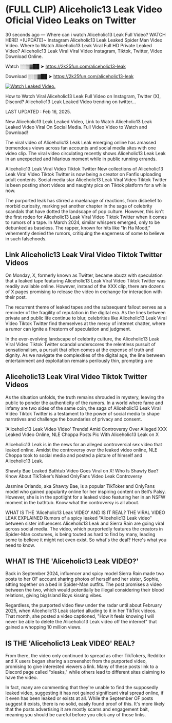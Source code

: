 # (FULL CLIP) Aliceholic13 Leak Video Oficial Video Leaks on Twitter

30 seconds ago — Where can i watch Aliceholic13 Leak Full Video? WATCH HERE! +(UPDATE)~ Instagram Aliceholic13 Leak Leaked Spider Man Video Video. Where to Watch Aliceholic13 Leak Viral Full HD Private Leaked Video? Aliceholic13 Leak Viral Viral Video Instagram, Tiktok, Twitter, Video Download Online.

Watch ░░▒▓██ ➤ https://2k25fun.com/aliceholic13-leak

Download ░░▒▓██ ➤ https://2k25fun.com/aliceholic13-leak

[![Watch Leaked Video.](https://miro.medium.com/v2/resize:fit:828/format:webp/1*cilzJN44JGOrTw9NJCrNHA.gif "Watch Leaked Video")](https://2k25fun.com/aliceholic13-leak)

How to Watch Viral Aliceholic13 Leak Full Video on Instagram, Twitter (X), Discord? Aliceholic13 Leak Leaked Video trending on twitter...

LAST UPDATED : Feb 16, 2025.

New Aliceholic13 Leak Leaked Video, Link to Watch Aliceholic13 Leak Leaked Video Viral On Social Media. Full Video Video to Watch and Download!

The viral video of Aliceholic13 Leak Leak emerging online has amassed tremendous views across fan accounts and social media sites with one video clip. The viral video circulating recently shows Aliceholic13 Leak Leak in an unexpected and hilarious moment while in public running errands.

Aliceholic13 Leak Viral Video Tiktok Twitter New collections of Aliceholic13 Leak Viral Video Tiktok Twitter is now being a creator on Fanfix uploading adult contents. Social media star Aliceholic13 Leak Viral Video Tiktok Twitter is been posting short videos and naughty pics on Tiktok platform for a while now.

The purported leak has stirred a maelanage of reactions, from disbelief to morbid curiosity, marking yet another chapter in the saga of celebrity scandals that have dotted the landscape of pop culture. However, this isn't the first rodeo for Aliceholic13 Leak Viral Video Tiktok Twitter when it comes to rumors of a tape. In March 2024, similar whispers emerged, only to be debunked as baseless. The rapper, known for hits like "In Ha Mood," vehemently denied the rumors, critiquing the eagerness of some to believe in such falsehoods.

## Link Aliceholic13 Leak Viral Video Tiktok Twitter Videos

On Monday, X, formerly known as Twitter, became abuzz with speculation that a leaked tape featuring Aliceholic13 Leak Viral Video Tiktok Twitter was readily available online. However, instead of the XXX clip, there are dozens of X pages promising to release the video in exchange for interaction with their post.

The recurrent theme of leaked tapes and the subsequent fallout serves as a reminder of the fragility of reputation in the digital era. As the lines between private and public life continue to blur, celebrities like Aliceholic13 Leak Viral Video Tiktok Twitter find themselves at the mercy of internet chatter, where a rumor can ignite a firestorm of speculation and judgment.

In the ever-evolving landscape of celebrity culture, the Aliceholic13 Leak Viral Video Tiktok Twitter scandal underscores the relentless pursuit of sensationalism, a pursuit that often comes at the expense of truth and dignity. As we navigate the complexities of the digital age, the line between entertainment and exploitation remains perilously thin, prompting a re

##  Aliceholic13 Leak Viral Video Tiktok Twitter Videos

As the situation unfolds, the truth remains shrouded in mystery, leaving the public to ponder the authenticity of the rumors. In a world where fame and infamy are two sides of the same coin, the saga of Aliceholic13 Leak Viral Video Tiktok Twitter is a testament to the power of social media to shape narratives and challenge the boundaries of privacy and consent.

'Aliceholic13 Leak Video Video' Trends! Amid Controversy Over Alleged XXX Leaked Video Online, NLE Choppa Posts Pic With Aliceholic13 Leak on X

Aliceholic13 Leak is in the news for an alleged controversial sex video that leaked online. Amidst the controversy over the leaked video online, NLE Choppa took to social media and posted a picture of himself and Aliceholic13 Leak.

Shawty Bae Leaked Bathtub Video Goes Viral on X! Who Is Shawty Bae? Know About TikToker’s Naked OnlyFans Video Leak Controversy

Jasmine Orlando, aka Shawty Bae, is a popular TikToker and OnlyFans model who gained popularity online for her inspiring content on Bell’s Palsy. However, she is in the spotlight for a leaked video featuring her in an NSFW moment in the bathtub. Know what the controversy is all about.

WHAT IS THE 'Aliceholic13 Leak VIDEO' AND IS IT REAL? THE VIRAL VIDEO LEAK EXPLAINED Rumors of a spicy leaked "Aliceholic13 Leak video" between sister influencers Aliceholic13 Leak and Sierra Rain are going viral across social media. The video, which purportedly features the creators in Spider-Man costumes, is being touted as hard to find by many, leading some to believe it might not even exist. So what's the deal? Here's what you need to know.

## WHAT IS THE 'Aliceholic13 Leak VIDEO?'

Back in September 2024, influencer and spicy model Sierra Rain made two posts to her OF account sharing photos of herself and her sister, Sophie, sitting together on a bed in Spider-Man outfits. The post promises a video between the two, which would potentially be illegal considering their blood relations, giving big Island Boys kissing vibes.

Regardless, the purported video flew under the radar until about February 2025, when Aliceholic13 Leak started alluding to it in her TikTok videos. That month, she posted a video captioned, "How it feels knowing I will never be able to delete the Aliceholic13 Leak video off the internet" that gained a whopping 10 million views.

## IS THE 'Aliceholic13 Leak VIDEO' REAL?

From there, the video only continued to spread as other TikTokers, Redditor and X users began sharing a screenshot from the purported video, promising to give interested viewers a link. Many of these posts link to a Discord page called "xleaks," while others lead to different sites claiming to have the video.

In fact, many are commenting that they're unable to find the supposedly leaked video, suggesting it has not gained significant viral spread online, if it even has been leaked or exists at all. While the September OF posts suggest it exists, there is no solid, easily found proof of this. It's more likely that the posts advertising it are mostly scams and engagement bait, meaning you should be careful before you click any of those links.